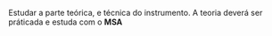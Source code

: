 Estudar a parte teórica, e técnica do instrumento.
A teoria deverá ser práticada e estuda com o **MSA** 
